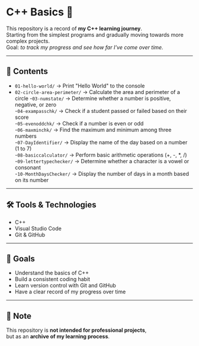 # C++ Basics 🚀

This repository is a record of **my C++ learning journey**.  
Starting from the simplest programs and gradually moving towards more complex projects.  
Goal: *to track my progress and see how far I’ve come over time.*

---

## 📂 Contents

- `01-hello-world/` → Print "Hello World" to the console
- `02-circle-area-perimeter/` → Calculate the area and perimeter of a circle
-`03-numstate/` → Determine whether a number is positive, negative, or zero  
-`04-exampasschk/` → Check if a student passed or failed based on their score  
-`05-evenoddchk/` → Check if a number is even or odd  
-`06-maxminchk/` → Find the maximum and minimum among three numbers  
-`07-DayIdentifier/` → Display the name of the day based on a number (1 to 7)  
-`08-basiccalculator/` → Perform basic arithmetic operations (+, -, *, /)  
-`09-lettertypechecker/` → Determine whether a character is a vowel or consonant  
-`10-MonthDaysChecker/` → Display the number of days in a month based on its number


---

## 🛠 Tools & Technologies
- C++  
- Visual Studio Code 
- Git & GitHub  

---

## 🎯 Goals
- Understand the basics of C++  
- Build a consistent coding habit  
- Learn version control with Git and GitHub  
- Have a clear record of my progress over time  

---

## 📌 Note
This repository is **not intended for professional projects**,  
but as an **archive of my learning process**.

